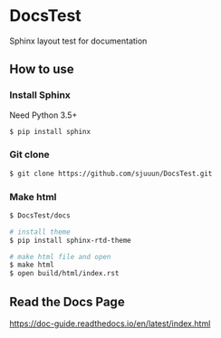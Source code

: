 # DocsTest
Sphinx layout test for documentation

## How to use

### Install Sphinx
Need Python 3.5+

```bash
$ pip install sphinx
```

### Git clone
```bash
$ git clone https://github.com/sjuuun/DocsTest.git
```

### Make html
```bash
$ DocsTest/docs

# install theme
$ pip install sphinx-rtd-theme

# make html file and open
$ make html
$ open build/html/index.rst
```

## Read the Docs Page

https://doc-guide.readthedocs.io/en/latest/index.html
